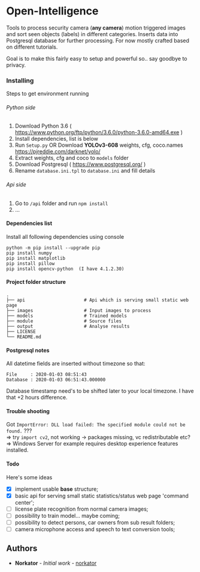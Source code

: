 # Open-Intelligence

Tools to process security camera (<b>any camera</b>) motion triggered images and sort seen objects (labels) in different categories. 
Inserts data into Postgresql database for further processing. For now mostly crafted based on different tutorials.

Goal is to make this fairly easy to setup and powerful so.. say goodbye to privacy. 


### Installing

Steps to get environment running

###### Python side
1. Download Python 3.6 ( https://www.python.org/ftp/python/3.6.0/python-3.6.0-amd64.exe ) 
2. Install dependencies, list is below
3. Run `Setup.py` OR Download <b>YOLOv3-608</b> weights, cfg, coco.names https://pjreddie.com/darknet/yolo/
4. Extract weights, cfg and coco to `models` folder
5. Download Postgresql ( https://www.postgresql.org/ )
6. Rename `database.ini.tpl` to `database.ini` and fill details

###### Api side
1. Go to `/api` folder and run `npm install`
2. ...


#### Dependencies list

Install all following dependencies using console
 
```
python -m pip install --upgrade pip
pip install numpy
pip install matplotlib
pip install pillow
pip install opencv-python  (I have 4.1.2.30)
```  


#### Project folder structure

    .
    ├── api                      # Api which is serving small static web page
    ├── images                   # Input images to process
    ├── models                   # Trained models
    ├── module                   # Source files
    ├── output                   # Analyse results
    ├── LICENSE
    └── README.md


#### Postgresql notes

All datetime fields are inserted without timezone so that:

```
File     : 2020-01-03 08:51:43
Database : 2020-01-03 06:51:43.000000
```

Database timestamp need's to be shifted later to your local timezone. I have that +2 hours difference.


#### Trouble shooting
Got `ImportError: DLL load failed: The specified module could not be found.` ???  
=> try `import cv2`, not working -> packages missing, vc redistributable etc?  
=> Windows Server for example requires desktop experience features installed.


#### Todo

Here's some ideas

- [x] implement usable **base** structure;
- [x] basic api for serving small static statistics/status web page 'command center';
- [ ] license plate recognition from normal camera images;
- [ ] possibility to train model... maybe coming;
- [ ] possibility to detect persons, car owners from sub result folders;
- [ ] camera microphone access and speech to text conversion tools;

## Authors

* **Norkator** - *Initial work* - [norkator](https://github.com/norkator)
